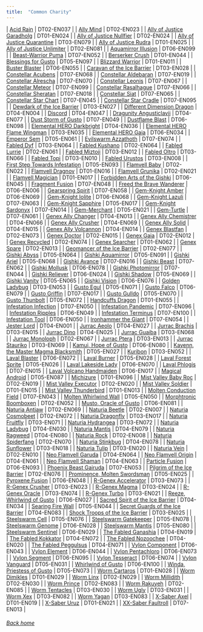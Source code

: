 ```yaml
---
title:  "Common Charity"
---
```

| [Acid Rain](https://db.ygoprodeck.com/card/?search=Acid%20Rain) | DT02-EN037 |
| [Ally Mind](https://db.ygoprodeck.com/card/?search=Ally%20Mind) | DT02-EN023 |
| [Ally of Justice Garadholg](https://db.ygoprodeck.com/card/?search=Ally%20of%20Justice%20Garadholg) | DT01-EN024 |
| [Ally of Justice Nullfier](https://db.ygoprodeck.com/card/?search=Ally%20of%20Justice%20Nullfier) | DT02-EN024 |
| [Ally of Justice Quarantine](https://db.ygoprodeck.com/card/?search=Ally%20of%20Justice%20Quarantine) | DT03-EN079 |
| [Ally of Justice Rudra](https://db.ygoprodeck.com/card/?search=Ally%20of%20Justice%20Rudra) | DT01-EN025 |
| [Ally of Justice Unlimiter](https://db.ygoprodeck.com/card/?search=Ally%20of%20Justice%20Unlimiter) | DT02-EN081 |
| [Aquamirror Illusion](https://db.ygoprodeck.com/card/?search=Aquamirror%20Illusion) | DT06-EN099 |
| [Beast-Warrior Puma](https://db.ygoprodeck.com/card/?search=Beast-Warrior%20Puma) | DT07-EN052 |
| [Berserker Crush](https://db.ygoprodeck.com/card/?search=Berserker%20Crush) | DT01-EN044 |
| [Blessings for Gusto](https://db.ygoprodeck.com/card/?search=Blessings%20for%20Gusto) | DT05-EN097 |
| [Blizzard Warrior](https://db.ygoprodeck.com/card/?search=Blizzard%20Warrior) | DT01-EN011 |
| [Buster Blaster](https://db.ygoprodeck.com/card/?search=Buster%20Blaster) | DT06-EN055 |
| [Caravan of the Ice Barrier](https://db.ygoprodeck.com/card/?search=Caravan%20of%20the%20Ice%20Barrier) | DT03-EN028 |
| [Constellar Acubens](https://db.ygoprodeck.com/card/?search=Constellar%20Acubens) | DT07-EN068 |
| [Constellar Aldebaran](https://db.ygoprodeck.com/card/?search=Constellar%20Aldebaran) | DT07-EN019 |
| [Constellar Alrescha](https://db.ygoprodeck.com/card/?search=Constellar%20Alrescha) | DT07-EN070 |
| [Constellar Leonis](https://db.ygoprodeck.com/card/?search=Constellar%20Leonis) | DT07-EN067 |
| [Constellar Meteor](https://db.ygoprodeck.com/card/?search=Constellar%20Meteor) | DT07-EN099 |
| [Constellar Rasalhague](https://db.ygoprodeck.com/card/?search=Constellar%20Rasalhague) | DT07-EN066 |
| [Constellar Sheratan](https://db.ygoprodeck.com/card/?search=Constellar%20Sheratan) | DT07-EN018 |
| [Constellar Siat](https://db.ygoprodeck.com/card/?search=Constellar%20Siat) | DT07-EN065 |
| [Constellar Star Chart](https://db.ygoprodeck.com/card/?search=Constellar%20Star%20Chart) | DT07-EN045 |
| [Constellar Star Cradle](https://db.ygoprodeck.com/card/?search=Constellar%20Star%20Cradle) | DT07-EN095 |
| [Dewdark of the Ice Barrier](https://db.ygoprodeck.com/card/?search=Dewdark%20of%20the%20Ice%20Barrier) | DT03-EN027 |
| [Different Dimension Dragon](https://db.ygoprodeck.com/card/?search=Different%20Dimension%20Dragon) | DT04-EN004 |
| [Discord](https://db.ygoprodeck.com/card/?search=Discord) | DT04-EN047 |
| [Dragunity Angusticlavii](https://db.ygoprodeck.com/card/?search=Dragunity%20Angusticlavii) | DT04-EN077 |
| [Dust Storm of Gusto](https://db.ygoprodeck.com/card/?search=Dust%20Storm%20of%20Gusto) | DT07-EN049 |
| [Dustflame Blast](https://db.ygoprodeck.com/card/?search=Dustflame%20Blast) | DT06-EN098 |
| [Elemental HERO Darkbright](https://db.ygoprodeck.com/card/?search=Elemental%20HERO%20Darkbright) | DT04-EN036 |
| [Elemental HERO Flame Wingman](https://db.ygoprodeck.com/card/?search=Elemental%20HERO%20Flame%20Wingman) | DT03-EN035 |
| [Elemental HERO Gaia](https://db.ygoprodeck.com/card/?search=Elemental%20HERO%20Gaia) | DT06-EN034 |
| [Emperor Sem](https://db.ygoprodeck.com/card/?search=Emperor%20Sem) | DT05-EN061 |
| [Evilswarm Azzathoth](https://db.ygoprodeck.com/card/?search=Evilswarm%20Azzathoth) | DT07-EN074 |
| [Fabled Dyf](https://db.ygoprodeck.com/card/?search=Fabled%20Dyf) | DT03-EN064 |
| [Fabled Kushano](https://db.ygoprodeck.com/card/?search=Fabled%20Kushano) | DT02-EN064 |
| [Fabled Lurrie](https://db.ygoprodeck.com/card/?search=Fabled%20Lurrie) | DT02-EN061 |
| [Fabled Miztoji](https://db.ygoprodeck.com/card/?search=Fabled%20Miztoji) | DT03-EN012 |
| [Fabled Oltro](https://db.ygoprodeck.com/card/?search=Fabled%20Oltro) | DT03-EN066 |
| [Fabled Topi](https://db.ygoprodeck.com/card/?search=Fabled%20Topi) | DT03-EN010 |
| [Fabled Urustos](https://db.ygoprodeck.com/card/?search=Fabled%20Urustos) | DT03-EN008 |
| [First Step Towards Infestation](https://db.ygoprodeck.com/card/?search=First%20Step%20Towards%20Infestation) | DT05-EN093 |
| [Flamvell Baby](https://db.ygoprodeck.com/card/?search=Flamvell%20Baby) | DT02-EN022 |
| [Flamvell Dragnov](https://db.ygoprodeck.com/card/?search=Flamvell%20Dragnov) | DT01-EN016 |
| [Flamvell Grunika](https://db.ygoprodeck.com/card/?search=Flamvell%20Grunika) | DT02-EN021 |
| [Flamvell Magician](https://db.ygoprodeck.com/card/?search=Flamvell%20Magician) | DT01-EN017 |
| [Forbidden Arts of the Gishki](https://db.ygoprodeck.com/card/?search=Forbidden%20Arts%20of%20the%20Gishki) | DT06-EN045 |
| [Fragment Fusion](https://db.ygoprodeck.com/card/?search=Fragment%20Fusion) | DT07-EN048 |
| [Freed the Brave Wanderer](https://db.ygoprodeck.com/card/?search=Freed%20the%20Brave%20Wanderer) | DT06-EN006 |
| [Gearspring Spirit](https://db.ygoprodeck.com/card/?search=Gearspring%20Spirit) | DT07-EN058 |
| [Gem-Knight Amber](https://db.ygoprodeck.com/card/?search=Gem-Knight%20Amber) | DT06-EN069 |
| [Gem-Knight Iolite](https://db.ygoprodeck.com/card/?search=Gem-Knight%20Iolite) | DT06-EN068 |
| [Gem-Knight Lazuli](https://db.ygoprodeck.com/card/?search=Gem-Knight%20Lazuli) | DT07-EN063 |
| [Gem-Knight Sapphire](https://db.ygoprodeck.com/card/?search=Gem-Knight%20Sapphire) | DT05-EN017 |
| [Gem-Knight Sardonyx](https://db.ygoprodeck.com/card/?search=Gem-Knight%20Sardonyx) | DT07-EN014 |
| [Gem-Merchant](https://db.ygoprodeck.com/card/?search=Gem-Merchant) | DT05-EN021 |
| [Gem-Turtle](https://db.ygoprodeck.com/card/?search=Gem-Turtle) | DT07-EN061 |
| [Genex Ally Changer](https://db.ygoprodeck.com/card/?search=Genex%20Ally%20Changer) | DT04-EN013 |
| [Genex Ally Chemistrer](https://db.ygoprodeck.com/card/?search=Genex%20Ally%20Chemistrer) | DT04-EN066 |
| [Genex Ally Crusher](https://db.ygoprodeck.com/card/?search=Genex%20Ally%20Crusher) | DT04-EN069 |
| [Genex Ally Solid](https://db.ygoprodeck.com/card/?search=Genex%20Ally%20Solid) | DT04-EN015 |
| [Genex Ally Volcannon](https://db.ygoprodeck.com/card/?search=Genex%20Ally%20Volcannon) | DT04-EN014 |
| [Genex Blastfan](https://db.ygoprodeck.com/card/?search=Genex%20Blastfan) | DT02-EN073 |
| [Genex Doctor](https://db.ygoprodeck.com/card/?search=Genex%20Doctor) | DT02-EN015 |
| [Genex Gaia](https://db.ygoprodeck.com/card/?search=Genex%20Gaia) | DT02-EN012 |
| [Genex Recycled](https://db.ygoprodeck.com/card/?search=Genex%20Recycled) | DT02-EN074 |
| [Genex Searcher](https://db.ygoprodeck.com/card/?search=Genex%20Searcher) | DT01-EN062 |
| [Genex Spare](https://db.ygoprodeck.com/card/?search=Genex%20Spare) | DT02-EN013 |
| [Geomancer of the Ice Barrier](https://db.ygoprodeck.com/card/?search=Geomancer%20of%20the%20Ice%20Barrier) | DT02-EN077 |
| [Gishki Abyss](https://db.ygoprodeck.com/card/?search=Gishki%20Abyss) | DT05-EN064 |
| [Gishki Aquamirror](https://db.ygoprodeck.com/card/?search=Gishki%20Aquamirror) | DT05-EN091 |
| [Gishki Ariel](https://db.ygoprodeck.com/card/?search=Gishki%20Ariel) | DT05-EN068 |
| [Gishki Avance](https://db.ygoprodeck.com/card/?search=Gishki%20Avance) | DT07-EN016 |
| [Gishki Beast](https://db.ygoprodeck.com/card/?search=Gishki%20Beast) | DT07-EN062 |
| [Gishki Mollusk](https://db.ygoprodeck.com/card/?search=Gishki%20Mollusk) | DT06-EN078 |
| [Gishki Photomirror](https://db.ygoprodeck.com/card/?search=Gishki%20Photomirror) | DT07-EN044 |
| [Gishki Reliever](https://db.ygoprodeck.com/card/?search=Gishki%20Reliever) | DT06-EN024 |
| [Gishki Shadow](https://db.ygoprodeck.com/card/?search=Gishki%20Shadow) | DT05-EN069 |
| [Gishki Vanity](https://db.ygoprodeck.com/card/?search=Gishki%20Vanity) | DT05-EN065 |
| [Gishki Vision](https://db.ygoprodeck.com/card/?search=Gishki%20Vision) | DT06-EN076 |
| [Golden Ladybug](https://db.ygoprodeck.com/card/?search=Golden%20Ladybug) | DT03-EN053 |
| [Gusto Egul](https://db.ygoprodeck.com/card/?search=Gusto%20Egul) | DT05-EN071 |
| [Gusto Falco](https://db.ygoprodeck.com/card/?search=Gusto%20Falco) | DT06-EN079 |
| [Gusto Griffin](https://db.ygoprodeck.com/card/?search=Gusto%20Griffin) | DT07-EN017 |
| [Gusto Gulldo](https://db.ygoprodeck.com/card/?search=Gusto%20Gulldo) | DT05-EN070 |
| [Gusto Thunbolt](https://db.ygoprodeck.com/card/?search=Gusto%20Thunbolt) | DT05-EN072 |
| [Handcuffs Dragon](https://db.ygoprodeck.com/card/?search=Handcuffs%20Dragon) | DT01-EN055 |
| [Infestation Infection](https://db.ygoprodeck.com/card/?search=Infestation%20Infection) | DT07-EN050 |
| [Infestation Pandemic](https://db.ygoprodeck.com/card/?search=Infestation%20Pandemic) | DT07-EN096 |
| [Infestation Ripples](https://db.ygoprodeck.com/card/?search=Infestation%20Ripples) | DT06-EN049 |
| [Infestation Terminus](https://db.ygoprodeck.com/card/?search=Infestation%20Terminus) | DT07-EN100 |
| [Infestation Tool](https://db.ygoprodeck.com/card/?search=Infestation%20Tool) | DT06-EN050 |
| [Ironhammer the Giant](https://db.ygoprodeck.com/card/?search=Ironhammer%20the%20Giant) | DT07-EN054 |
| [Jester Lord](https://db.ygoprodeck.com/card/?search=Jester%20Lord) | DT04-EN001 |
| [Jurrac Aeolo](https://db.ygoprodeck.com/card/?search=Jurrac%20Aeolo) | DT04-EN027 |
| [Jurrac Brachis](https://db.ygoprodeck.com/card/?search=Jurrac%20Brachis) | DT03-EN015 |
| [Jurrac Dino](https://db.ygoprodeck.com/card/?search=Jurrac%20Dino) | DT04-EN025 |
| [Jurrac Guaiba](https://db.ygoprodeck.com/card/?search=Jurrac%20Guaiba) | DT03-EN068 |
| [Jurrac Monoloph](https://db.ygoprodeck.com/card/?search=Jurrac%20Monoloph) | DT02-EN067 |
| [Jurrac Ptera](https://db.ygoprodeck.com/card/?search=Jurrac%20Ptera) | DT03-EN013 |
| [Jurrac Stauriko](https://db.ygoprodeck.com/card/?search=Jurrac%20Stauriko) | DT03-EN069 |
| [Kamui, Hope of Gusto](https://db.ygoprodeck.com/card/?search=Kamui,%20Hope%20of%20Gusto) | DT06-EN080 |
| [Kayenn, the Master Magma Blacksmith](https://db.ygoprodeck.com/card/?search=Kayenn,%20the%20Master%20Magma%20Blacksmith) | DT05-EN027 |
| [Kuribon](https://db.ygoprodeck.com/card/?search=Kuribon) | DT03-EN052 |
| [Laval Blaster](https://db.ygoprodeck.com/card/?search=Laval%20Blaster) | DT06-EN072 |
| [Laval Burner](https://db.ygoprodeck.com/card/?search=Laval%20Burner) | DT05-EN028 |
| [Laval Forest Sprite](https://db.ygoprodeck.com/card/?search=Laval%20Forest%20Sprite) | DT05-EN026 |
| [Laval Lakeside Lady](https://db.ygoprodeck.com/card/?search=Laval%20Lakeside%20Lady) | DT06-EN070 |
| [Laval Phlogis](https://db.ygoprodeck.com/card/?search=Laval%20Phlogis) | DT07-EN015 |
| [Laval Volcano Handmaiden](https://db.ygoprodeck.com/card/?search=Laval%20Volcano%20Handmaiden) | DT06-EN017 |
| [Magical Android](https://db.ygoprodeck.com/card/?search=Magical%20Android) | DT05-EN087 |
| [Michizure](https://db.ygoprodeck.com/card/?search=Michizure) | DT01-EN096 |
| [Mist Valley Baby Roc](https://db.ygoprodeck.com/card/?search=Mist%20Valley%20Baby%20Roc) | DT02-EN019 |
| [Mist Valley Executor](https://db.ygoprodeck.com/card/?search=Mist%20Valley%20Executor) | DT02-EN020 |
| [Mist Valley Soldier](https://db.ygoprodeck.com/card/?search=Mist%20Valley%20Soldier) | DT01-EN015 |
| [Mist Valley Thunderbird](https://db.ygoprodeck.com/card/?search=Mist%20Valley%20Thunderbird) | DT01-EN013 |
| [Molten Conduction Field](https://db.ygoprodeck.com/card/?search=Molten%20Conduction%20Field) | DT07-EN043 |
| [Molten Whirlwind Wall](https://db.ygoprodeck.com/card/?search=Molten%20Whirlwind%20Wall) | DT05-EN050 |
| [Morphtronic Boomboxen](https://db.ygoprodeck.com/card/?search=Morphtronic%20Boomboxen) | DT02-EN052 |
| [Musto, Oracle of Gusto](https://db.ygoprodeck.com/card/?search=Musto,%20Oracle%20of%20Gusto) | DT06-EN081 |
| [Naturia Antjaw](https://db.ygoprodeck.com/card/?search=Naturia%20Antjaw) | DT02-EN069 |
| [Naturia Beetle](https://db.ygoprodeck.com/card/?search=Naturia%20Beetle) | DT02-EN007 |
| [Naturia Cosmobeet](https://db.ygoprodeck.com/card/?search=Naturia%20Cosmobeet) | DT02-EN072 |
| [Naturia Dragonfly](https://db.ygoprodeck.com/card/?search=Naturia%20Dragonfly) | DT03-EN017 |
| [Naturia Fruitfly](https://db.ygoprodeck.com/card/?search=Naturia%20Fruitfly) | DT03-EN071 |
| [Naturia Hydrangea](https://db.ygoprodeck.com/card/?search=Naturia%20Hydrangea) | DT03-EN072 |
| [Naturia Ladybug](https://db.ygoprodeck.com/card/?search=Naturia%20Ladybug) | DT04-EN030 |
| [Naturia Mantis](https://db.ygoprodeck.com/card/?search=Naturia%20Mantis) | DT04-EN079 |
| [Naturia Ragweed](https://db.ygoprodeck.com/card/?search=Naturia%20Ragweed) | DT04-EN080 |
| [Naturia Rock](https://db.ygoprodeck.com/card/?search=Naturia%20Rock) | DT02-EN008 |
| [Naturia Spiderfang](https://db.ygoprodeck.com/card/?search=Naturia%20Spiderfang) | DT02-EN070 |
| [Naturia Stinkbug](https://db.ygoprodeck.com/card/?search=Naturia%20Stinkbug) | DT04-EN078 |
| [Naturia Sunflower](https://db.ygoprodeck.com/card/?search=Naturia%20Sunflower) | DT03-EN018 |
| [Naturia Tulip](https://db.ygoprodeck.com/card/?search=Naturia%20Tulip) | DT03-EN020 |
| [Naturia Vein](https://db.ygoprodeck.com/card/?search=Naturia%20Vein) | DT02-EN010 |
| [Neo Flamvell Garuda](https://db.ygoprodeck.com/card/?search=Neo%20Flamvell%20Garuda) | DT04-EN064 |
| [Neo Flamvell Origin](https://db.ygoprodeck.com/card/?search=Neo%20Flamvell%20Origin) | DT04-EN061 |
| [Neo Flamvell Shaman](https://db.ygoprodeck.com/card/?search=Neo%20Flamvell%20Shaman) | DT04-EN063 |
| [Particle Fusion](https://db.ygoprodeck.com/card/?search=Particle%20Fusion) | DT06-EN093 |
| [Phoenix Beast Gairuda](https://db.ygoprodeck.com/card/?search=Phoenix%20Beast%20Gairuda) | DT07-EN053 |
| [Pilgrim of the Ice Barrier](https://db.ygoprodeck.com/card/?search=Pilgrim%20of%20the%20Ice%20Barrier) | DT02-EN076 |
| [Prominence, Molten Swordsman](https://db.ygoprodeck.com/card/?search=Prominence,%20Molten%20Swordsman) | DT05-EN025 |
| [Pyroxene Fusion](https://db.ygoprodeck.com/card/?search=Pyroxene%20Fusion) | DT06-EN048 |
| [R-Genex Accelerator](https://db.ygoprodeck.com/card/?search=R-Genex%20Accelerator) | DT03-EN073 |
| [R-Genex Crusher](https://db.ygoprodeck.com/card/?search=R-Genex%20Crusher) | DT03-EN023 |
| [R-Genex Magma](https://db.ygoprodeck.com/card/?search=R-Genex%20Magma) | DT03-EN024 |
| [R-Genex Oracle](https://db.ygoprodeck.com/card/?search=R-Genex%20Oracle) | DT03-EN074 |
| [R-Genex Turbo](https://db.ygoprodeck.com/card/?search=R-Genex%20Turbo) | DT03-EN021 |
| [Reeze, Whirlwind of Gusto](https://db.ygoprodeck.com/card/?search=Reeze,%20Whirlwind%20of%20Gusto) | DT06-EN027 |
| [Sacred Spirit of the Ice Barrier](https://db.ygoprodeck.com/card/?search=Sacred%20Spirit%20of%20the%20Ice%20Barrier) | DT04-EN034 |
| [Searing Fire Wall](https://db.ygoprodeck.com/card/?search=Searing%20Fire%20Wall) | DT05-EN044 |
| [Secret Guards of the Ice Barrier](https://db.ygoprodeck.com/card/?search=Secret%20Guards%20of%20the%20Ice%20Barrier) | DT04-EN083 |
| [Shock Troops of the Ice Barrier](https://db.ygoprodeck.com/card/?search=Shock%20Troops%20of%20the%20Ice%20Barrier) | DT03-EN025 |
| [Steelswarm Cell](https://db.ygoprodeck.com/card/?search=Steelswarm%20Cell) | DT05-EN076 |
| [Steelswarm Gatekeeper](https://db.ygoprodeck.com/card/?search=Steelswarm%20Gatekeeper) | DT05-EN078 |
| [Steelswarm Genome](https://db.ygoprodeck.com/card/?search=Steelswarm%20Genome) | DT06-EN028 |
| [Steelswarm Mantis](https://db.ygoprodeck.com/card/?search=Steelswarm%20Mantis) | DT05-EN080 |
| [Steelswarm Sentinel](https://db.ygoprodeck.com/card/?search=Steelswarm%20Sentinel) | DT06-EN029 |
| [The Fabled Ganashia](https://db.ygoprodeck.com/card/?search=The%20Fabled%20Ganashia) | DT04-EN019 |
| [The Fabled Kokkator](https://db.ygoprodeck.com/card/?search=The%20Fabled%20Kokkator) | DT04-EN072 |
| [The Fabled Nozoochee](https://db.ygoprodeck.com/card/?search=The%20Fabled%20Nozoochee) | DT04-EN020 |
| [The Fabled Peggulsus](https://db.ygoprodeck.com/card/?search=The%20Fabled%20Peggulsus) | DT04-EN071 |
| [Vylon Component](https://db.ygoprodeck.com/card/?search=Vylon%20Component) | DT06-EN043 |
| [Vylon Element](https://db.ygoprodeck.com/card/?search=Vylon%20Element) | DT06-EN044 |
| [Vylon Pentachloro](https://db.ygoprodeck.com/card/?search=Vylon%20Pentachloro) | DT06-EN073 |
| [Vylon Segment](https://db.ygoprodeck.com/card/?search=Vylon%20Segment) | DT06-EN095 |
| [Vylon Tesseract](https://db.ygoprodeck.com/card/?search=Vylon%20Tesseract) | DT06-EN074 |
| [Vylon Vanguard](https://db.ygoprodeck.com/card/?search=Vylon%20Vanguard) | DT05-EN031 |
| [Whirlwind of Gusto](https://db.ygoprodeck.com/card/?search=Whirlwind%20of%20Gusto) | DT06-EN100 |
| [Winda, Priestess of Gusto](https://db.ygoprodeck.com/card/?search=Winda,%20Priestess%20of%20Gusto) | DT05-EN073 |
| [Worm Cartaros](https://db.ygoprodeck.com/card/?search=Worm%20Cartaros) | DT01-EN028 |
| [Worm Dimikles](https://db.ygoprodeck.com/card/?search=Worm%20Dimikles) | DT01-EN029 |
| [Worm Linx](https://db.ygoprodeck.com/card/?search=Worm%20Linx) | DT02-EN029 |
| [Worm Millidith](https://db.ygoprodeck.com/card/?search=Worm%20Millidith) | DT02-EN030 |
| [Worm Prince](https://db.ygoprodeck.com/card/?search=Worm%20Prince) | DT02-EN083 |
| [Worm Rakuyeh](https://db.ygoprodeck.com/card/?search=Worm%20Rakuyeh) | DT02-EN085 |
| [Worm Tentacles](https://db.ygoprodeck.com/card/?search=Worm%20Tentacles) | DT03-EN030 |
| [Worm Ugly](https://db.ygoprodeck.com/card/?search=Worm%20Ugly) | DT03-EN031 |
| [Worm Xex](https://db.ygoprodeck.com/card/?search=Worm%20Xex) | DT03-EN082 |
| [Worm Yagan](https://db.ygoprodeck.com/card/?search=Worm%20Yagan) | DT03-EN083 |
| [X-Saber Axel](https://db.ygoprodeck.com/card/?search=X-Saber%20Axel) | DT01-EN019 |
| [X-Saber Uruz](https://db.ygoprodeck.com/card/?search=X-Saber%20Uruz) | DT01-EN021 |
| [XX-Saber Faultroll](https://db.ygoprodeck.com/card/?search=XX-Saber%20Faultroll) | DT07-EN013 |
###### [Back home](index)